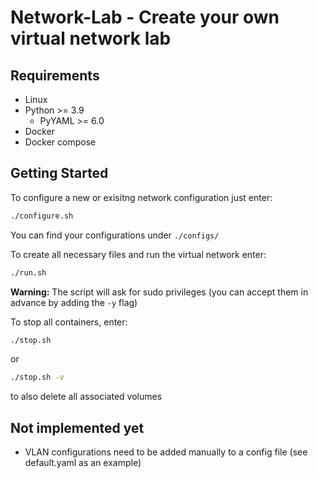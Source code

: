 # Network-Lab - Create your own virtual network lab

## Requirements
- Linux
- Python >= 3.9
  - PyYAML >= 6.0
- Docker
- Docker compose

## Getting Started
To configure a new or exisitng network configuration just enter:
``` bash
./configure.sh
```
You can find your configurations under `./configs/`

To create all necessary files and run the virtual network enter:
``` bash
./run.sh
```
**Warning:** The script will ask for sudo privileges (you can accept them in advance by adding the `-y` flag)

To stop all containers, enter:
``` bash
./stop.sh
```
or
``` bash
./stop.sh -v
```
to also delete all associated volumes

## Not implemented yet
- VLAN configurations need to be added manually to a config file (see default.yaml as an example)